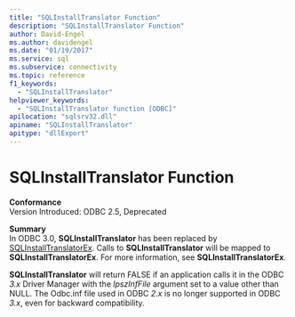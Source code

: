 ```yaml
---
title: "SQLInstallTranslator Function"
description: "SQLInstallTranslator Function"
author: David-Engel
ms.author: davidengel
ms.date: "01/19/2017"
ms.service: sql
ms.subservice: connectivity
ms.topic: reference
f1_keywords:
  - "SQLInstallTranslator"
helpviewer_keywords:
  - "SQLInstallTranslator function [ODBC]"
apilocation: "sqlsrv32.dll"
apiname: "SQLInstallTranslator"
apitype: "dllExport"
---
```

# SQLInstallTranslator Function
**Conformance**  
 Version Introduced: ODBC 2.5, Deprecated  
  
 **Summary**  
 In ODBC 3.0, **SQLInstallTranslator** has been replaced by [SQLInstallTranslatorEx](../../../odbc/reference/syntax/sqlinstalltranslatorex-function.md). Calls to **SQLInstallTranslator** will be mapped to **SQLInstallTranslatorEx**. For more information, see **SQLInstallTranslatorEx**.  
  
 **SQLInstallTranslator** will return FALSE if an application calls it in the ODBC *3.x* Driver Manager with the *lpszInfFile* argument set to a value other than NULL. The Odbc.inf file used in ODBC *2.x* is no longer supported in ODBC *3.x*, even for backward compatibility.

